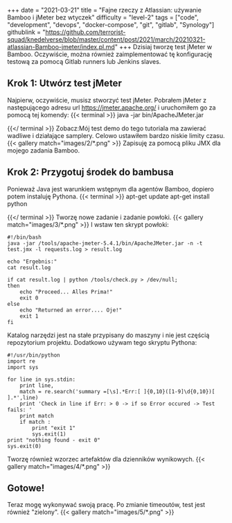 +++
date = "2021-03-21"
title = "Fajne rzeczy z Atlassian: używanie Bamboo i jMeter bez wtyczek"
difficulty = "level-2"
tags = ["code", "development", "devops", "docker-compose", "git", "gitlab", "Synology"]
githublink = "https://github.com/terrorist-squad/knedelverse/blob/master/content/post/2021/march/20210321-atlassian-Bamboo-jmeter/index.pl.md"
+++
Dzisiaj tworzę test jMeter w Bamboo. Oczywiście, można również zaimplementować tę konfigurację testową za pomocą Gitlab runners lub Jenkins slaves.
## Krok 1: Utwórz test jMeter
Najpierw, oczywiście, musisz stworzyć test jMeter. Pobrałem jMeter z następującego adresu url https://jmeter.apache.org/ i uruchomiłem go za pomocą tej komendy:
{{< terminal >}}
java -jar bin/ApacheJMeter.jar

{{</ terminal >}}
Zobacz:Mój test demo do tego tutoriala ma zawierać wadliwe i działające samplery. Celowo ustawiłem bardzo niskie limity czasu.
{{< gallery match="images/2/*.png" >}}
Zapisuję za pomocą pliku JMX dla mojego zadania Bamboo.
## Krok 2: Przygotuj środek do bambusa
Ponieważ Java jest warunkiem wstępnym dla agentów Bamboo, dopiero potem instaluję Pythona.
{{< terminal >}}
apt-get update
apt-get install python

{{</ terminal >}}
Tworzę nowe zadanie i zadanie powłoki.
{{< gallery match="images/3/*.png" >}}
I wstaw ten skrypt powłoki:
```
#!/bin/bash
java -jar /tools/apache-jmeter-5.4.1/bin/ApacheJMeter.jar -n -t test.jmx -l requests.log > result.log

echo "Ergebnis:"
cat result.log

if cat result.log | python /tools/check.py > /dev/null; 
then
    echo "Proceed... Alles Prima!"
    exit 0
else
    echo "Returned an error.... Oje!"
    exit 1
fi

```
Katalog narzędzi jest na stałe przypisany do maszyny i nie jest częścią repozytorium projektu. Dodatkowo używam tego skryptu Pythona:
```
#!/usr/bin/python
import re
import sys
 
for line in sys.stdin:
    print line,
    match = re.search('summary =[\s].*Err:[ ]{0,10}([1-9]\d{0,10})[ ].*',line)
    print 'Check in line if Err: > 0 -> if so Error occured -> Test fails: '
    print match
    if match :
        print "exit 1"
        sys.exit(1)
print "nothing found - exit 0"
sys.exit(0)

```
Tworzę również wzorzec artefaktów dla dzienników wynikowych.
{{< gallery match="images/4/*.png" >}}

## Gotowe!
Teraz mogę wykonywać swoją pracę. Po zmianie timeoutów, test jest również "zielony".
{{< gallery match="images/5/*.png" >}}